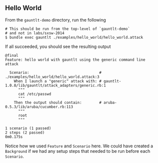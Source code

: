 ## Hello World
From the `gauntlt-demo` directory, run the following
```
# This should be run from the top-level of `gauntlt-demo`
# and not in labs/sxsw-2014
$ bundle exec gauntlt ./examples/hello_world/hello_world.attack
```

If all succeeded, you should see the resulting output
```
@final
Feature: hello world with gauntlt using the generic command line attack

  Scenario:                                # ./examples/hello_world/hello_world.attack:3
    When I launch a "generic" attack with: # gauntlt-1.0.8/lib/gauntlt/attack_adapters/generic.rb:1
      """
      cat /etc/passwd
      """
    Then the output should contain:        # aruba-0.5.3/lib/aruba/cucumber.rb:113
      """
      root
      """

1 scenario (1 passed)
2 steps (2 passed)
0m0.175s
```

Notice how we used `Feature` and `Scenario` here.  We could have created a `Background` if we had any setup steps that needed to be run before each `Scenario`.
